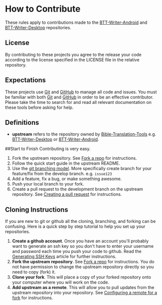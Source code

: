 # How to Contribute

These rules apply to contributions made to the [BTT-Writer-Android] and [BTT-Writer-Desktop] repositories.

## License
By contributing to these projects you agree to the release your code according to the license specified in the LICENSE file in the relative repository.

## Expectations
These projects use [Git] and [GitHub] to manage all code and issues. You must be familiar with both [Git] and [GitHub] in order to be an effective contributor. Please take the time to search for and read all relevant documentation on these tools before asking for help.

## Definitions
* **upstream** refers to the repository owned by [Bible-Translation-Tools](https://github.com/Bible-Translation-Tools) e.g. [BTT-Writer-Desktop] or [BTT-Writer-Android].

##Start to Finish
Contributing is very easy.

1. Fork the upstream repository. See [Fork a repo] for instructions.
2. Follow the quick start guide in the upstream README.
3. Use the [git branching model]. More specifically create branch for your feature/fix from the develop branch. e.g. `issue123`
4. Add a feature, fix a bug, or make something awesome.
5. Push your local branch to your fork.
6. Create a pull request to the development branch on the upstream repository. See [Creating a pull request](https://help.github.com/articles/creating-a-pull-request/) for instructions.

## Cloning Instructions
If you are new to git or github all the cloning, branching, and forking can be confusing. Here is a quick step by step tutorial to help you set up your repositories.

1. **Create a github account**. Once you have an account you'll probably want to generate an ssh key so you don't have to enter your username and password each time you push your code to github. Read the [Generating SSH Keys](https://help.github.com/articles/generating-ssh-keys/) article for further instructions.
2. **Fork the upstream repository**. See [Fork a repo] for instructions. You do not have permission to change the upstream repository directly so you need to copy (fork) it.
3. **Clone your fork**. This will place a copy of your forked repository onto your computer where you will work on the code.
3. **Add upstream as a remote**. This will allow you to pull updates from the upstream repository into your repository. See [Configuring a remote for a fork](https://help.github.com/articles/configuring-a-remote-for-a-fork/) for instructions.

[git branching model]:http://nvie.com/posts/a-successful-git-branching-model
[Fork a repo]:https://help.github.com/articles/fork-a-repo/
[Git]:https://git-scm.com/documentation
[GitHub]:https://help.github.com/
[BTT-Writer-Desktop]:https://github.com/Bible-Translation-Tools/BTT-Writer-Desktop
[BTT-Writer-Android]:https://github.com/Bible-Translation-Tools/BTT-Writer-Android
